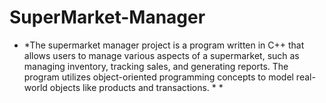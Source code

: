 # **SuperMarket-Manager**
* *The supermarket manager project is a program written in C++ that allows users to manage various aspects of a supermarket, such as managing inventory, tracking sales, and generating reports. The program utilizes object-oriented programming concepts to model real-world objects like products and transactions. * *
